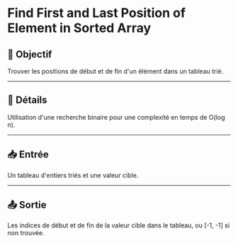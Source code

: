# Find First and Last Position of Element in Sorted Array

## 🎯 Objectif

Trouver les positions de début et de fin d'un élément dans un tableau trié.

---

## 📝 Détails

Utilisation d'une recherche binaire pour une complexité en temps de O(log n).

---

## 📥 Entrée

Un tableau d'entiers triés et une valeur cible.

---

## 📤 Sortie

Les indices de début et de fin de la valeur cible dans le tableau, ou [-1, -1] si non trouvée.

